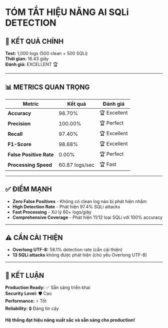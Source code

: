 # TÓM TẮT HIỆU NĂNG AI SQLi DETECTION

## 🎯 KẾT QUẢ CHÍNH

**Test:** 1,000 logs (500 clean + 500 SQLi)  
**Thời gian:** 16.43 giây  
**Đánh giá:** EXCELLENT 🏆  

---

## 📊 METRICS QUAN TRỌNG

| Metric | Kết quả | Đánh giá |
|---|---|---|
| **Accuracy** | 98.70% | 🏆 Excellent |
| **Precision** | 100.00% | 🏆 Perfect |
| **Recall** | 97.40% | 🏆 Excellent |
| **F1-Score** | 98.68% | 🏆 Excellent |
| **False Positive Rate** | 0.00% | 🏆 Perfect |
| **Processing Speed** | 60.87 logs/sec | 🏆 Fast |

---

## ✅ ĐIỂM MẠNH

- **Zero False Positives** - Không có clean log nào bị phát hiện nhầm
- **High Detection Rate** - Phát hiện 97.4% SQLi attacks
- **Fast Processing** - Xử lý 60+ logs/giây
- **Comprehensive Coverage** - Phát hiện 11/12 loại SQLi với 100% accuracy

---

## ⚠️ CẦN CẢI THIỆN

- **Overlong UTF-8:** 58.1% detection rate (cần cải thiện)
- **13 SQLi attacks** không được phát hiện (chủ yếu Overlong UTF-8)

---

## 🚀 KẾT LUẬN

**Production Ready:** ✅ Sẵn sàng triển khai  
**Security Level:** 🛡️ Cao  
**Performance:** ⚡ Tốt  
**Reliability:** 🔒 Đáng tin cậy  

**Hệ thống đạt hiệu năng xuất sắc và sẵn sàng cho production!**
